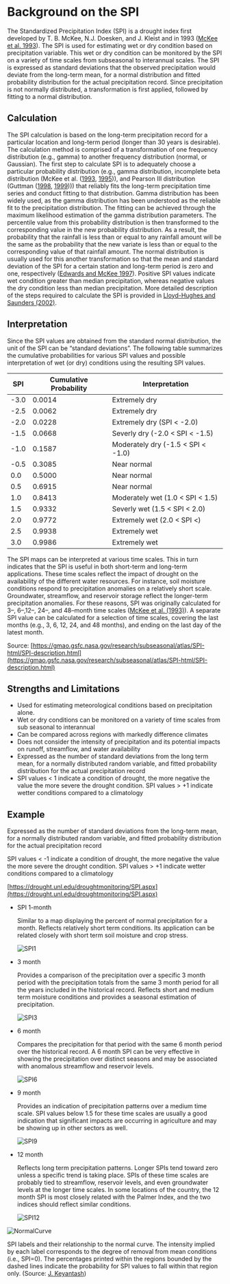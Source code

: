 # Background on the SPI

The Standardized Precipitation Index (SPI) is a drought index first developed by T. B. McKee, N.J. Doesken, and J. Kleist and in 1993 ([McKee et al. 1993](https://gmao.gsfc.nasa.gov/research/subseasonal/atlas/SPI-html/SPI-description.html#McKee1993)). The SPI is used for estimating wet or dry condition based on precipitation variable. This wet or dry condition can be monitored by the SPI on a variety of time scales from subseasonal to interannual scales. The SPI is expressed as standard deviations that the observed precipitation would deviate from the long-term mean, for a normal distribution and fitted probability distribution for the actual precipitation record. Since precipitation is not normally distributed, a transformation is first applied, followed by fitting to a normal distribution.

## Calculation

The SPI calculation is based on the long-term precipitation record for a particular location and long-term period (longer than 30 years is desirable). The calculation method is comprised of a transformation of one frequency distribution (e.g., gamma) to another frequency distribution (normal, or Gaussian). The first step to calculate SPI is to adequately choose a particular probability distribution (e.g., gamma distribution, incomplete beta distribution (McKee et al. ([1993](https://gmao.gsfc.nasa.gov/research/subseasonal/atlas/SPI-html/SPI-description.html#McKee1993), [1995](https://gmao.gsfc.nasa.gov/research/subseasonal/atlas/SPI-html/SPI-description.html#McKee1995))), and Pearson III distribution (Guttman ([1998](https://gmao.gsfc.nasa.gov/research/subseasonal/atlas/SPI-html/SPI-description.html#Guttman1998), [1999](https://gmao.gsfc.nasa.gov/research/subseasonal/atlas/SPI-html/SPI-description.html#Guttman1999)))) that reliably fits the long-term precipitation time series and conduct fitting to that distribution. Gamma distribution has been widely used, as the gamma distribution has been understood as the reliable fit to the precipitation distribution. The fitting can be achieved through the maximum likelihood estimation of the gamma distribution parameters. The percentile value from this probability distribution is then transformed to the corresponding value in the new probability distribution. As a result, the probability that the rainfall is less than or equal to any rainfall amount will be the same as the probability that the new variate is less than or equal to the corresponding value of that rainfall amount. The normal distribution is usually used for this another transformation so that the mean and standard deviation of the SPI for a certain station and long-term period is zero and one, respectively ([Edwards and McKee 1997](https://gmao.gsfc.nasa.gov/research/subseasonal/atlas/SPI-html/SPI-description.html#Edwards1997)). Positive SPI values indicate wet condition greater than median precipitation, whereas negative values the dry condition less than median precipitation. More detailed description of the steps required to calculate the SPI is provided in [Lloyd-Hughes and Saunders (2002)](https://gmao.gsfc.nasa.gov/research/subseasonal/atlas/SPI-html/SPI-description.html#Lloyd2002).

## Interpretation

Since the SPI values are obtained from the standard normal distribution, the unit of the SPI can be “standard deviations”. The following table summarizes the cumulative probabilities for various SPI values and possible interpretation of wet (or dry) conditions using the resulting SPI values.

| SPI | Cumulative Probability | Interpretation |
| ----- | ----- | -----|
| -3.0 | 0.0014 | Extremely dry |
| -2.5 | 0.0062 | Extremely dry |
| -2.0 | 0.0228 | Extremely dry (SPI < -2.0) |
| -1.5 | 0.0668 | Severly dry (-2.0 < SPI < -1.5) |
| -1.0 | 0.1587 | Moderately dry (-1.5 < SPI < -1.0) |
| -0.5 | 0.3085 | Near normal |
| 0.0 | 0.5000 | Near normal |
| 0.5 | 0.6915 | Near normal |
| 1.0 | 0.8413 | Moderately wet (1.0 < SPI < 1.5) |
| 1.5 | 0.9332 | Severly wet (1.5 < SPI < 2.0) |
| 2.0 | 0.9772 | Extremely wet (2.0 < SPI <) |
| 2.5 | 0.9938 | Extremely wet |
| 3.0 | 0.9986 | Extremely wet |

The SPI maps can be interpreted at various time scales. This in turn indicates that the SPI is useful in both short-term and long-term applications. These time scales reflect the impact of drought on the availability of the different water resources. For instance, soil moisture conditions respond to precipitation anomalies on a relatively short scale. Groundwater, streamflow, and reservoir storage reflect the longer-term precipitation anomalies. For these reasons, SPI was originally calculated for 3–, 6–,12–, 24–, and 48–month time scales ([McKee et al. (1993)](https://gmao.gsfc.nasa.gov/research/subseasonal/atlas/SPI-html/SPI-description.html#McKee1993)). A separate SPI value can be calculated for a selection of time scales, covering the last months (e.g., 3, 6, 12, 24, and 48 months), and ending on the last day of the latest month.

Source: [https://gmao.gsfc.nasa.gov/research/subseasonal/atlas/SPI-html/SPI-description.html](https://gmao.gsfc.nasa.gov/research/subseasonal/atlas/SPI-html/SPI-description.html)


## Strengths and Limitations

- Used for estimating meteorological conditions based on precipitation alone.</br>
- Wet or dry conditions can be monitored on a variety of time scales from sub seasonal to interannual</br>
- Can be compared across regions with markedly difference climates</br>
- Does not consider the intensity of precipitation and its potential impacts on runoff, streamflow, and water availability</br>
- Expressed as the number of standard deviations from the long term mean, for a normally distributed random variable, and fitted probability distribution for the actual precipitation record</br>
- SPI values < 1 indicate a condition of drought, the more negative the value the more severe the drought condition. SPI values > +1 indicate wetter conditions compared to a climatology</br>


## Example

Expressed as the number of standard deviations from the long-term mean, for a normally distributed random variable, and fitted probability distribution for the actual precipitation record

SPI values < -1 indicate a condition of drought, the more negative the value the more severe the drought condition. SPI values > +1 indicate wetter conditions compared to a climatology

[https://drought.unl.edu/droughtmonitoring/SPI.aspx](https://drought.unl.edu/droughtmonitoring/SPI.aspx)

- SPI 1-month
	
	Similar to a map displaying the percent of normal precipitation for a month. Reflects relatively short term conditions. Its application can be related closely with short term soil moisture and crop stress.

	![SPI1](./img/CHIRPS_SPI1_D2_May2020.png)

- 3 month
	
	Provides a comparison of the precipitation over a specific 3 month period with the precipitation totals from the same 3 month period for all the years included in the historical record. Reflects short and medium term moisture conditions and provides a seasonal estimation of precipitation.

	![SPI3](./img/CHIRPS_SPI3_D2_May2020.png)

- 6 month

	Compares the precipitation for that period with the same 6 month period over the historical record. A 6 month SPI can be very effective in showing the precipitation over distinct seasons and may be associated with anomalous streamflow and reservoir levels.

	![SPI6](./img/CHIRPS_SPI6_D2_May2020.png)

- 9 month

	Provides an indication of precipitation patterns over a medium time scale. SPI values below 1.5 for these time scales are usually a good indication that significant impacts are occurring in agriculture and may be showing up in other sectors as well.

	![SPI9](./img/CHIRPS_SPI9_D2_May2020.png)

- 12 month

	Reflects long term precipitation patterns. Longer SPIs tend toward zero unless a specific trend is taking place. SPIs of these time scales are probably tied to streamflow, reservoir levels, and even groundwater levels at the longer time scales. In some locations of the country, the 12 month SPI is most closely related with the Palmer Index, and the two indices should reflect similar conditions.

	![SPI12](./img/CHIRPS_SPI12_D2_May2020.png)


![NormalCurve](./img/normalcurve.png)

SPI labels and their relationship to the normal curve. The intensity implied by each label corresponds to the degree of removal from mean conditions (i.e., SPI=0). The percentages printed within the regions bounded by the dashed lines indicate the probability for SPI values to fall within that region only. (Source: [J. Keyantash](https://climatedataguide.ucar.edu/climate-data/standardized-precipitation-index-spi))